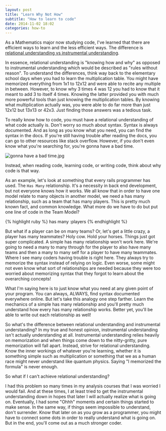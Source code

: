 ```yaml
---
layout: post
title: "Learn Why Not How"
subtitle: "How to learn to code"
date: 2014-11-02 18:02
categories: how-to
---
```


As a Mathematics major now studying code, I've learned that there are efficient
ways to learn and the less efficient ways. The difference is
[relational understanding vs instrumental understanding](http://www.grahamtall.co.uk/skemp/pdfs/instrumental-relational.pdf). 

In essence, relational understanding is "knowing how and why" as opposed to
instrumental understanding which would be described as "rules without reason".
To understand the differences, think way back to the elementary school days when
you had to learn the multiplication table. You might have memorized everything
from 1x1 to 12x12 and were able to recite any multiple in between. However, to
know why 3 times 4 was 12 you had to know that it meant to add 3 to itself 4 times. Knowing
the latter provided you with much more powerful tools than just knowing the
multiplication tables. By knowing what multiplication actually was, you were
able to do far more than just 12x12 but 13x13 or 42x3. Just finding those
answers was a tedious task.

To really know how to code, you must have a relational understanding of what
code actually is. Don't worry so much about syntax. Syntax is always documented.
And as long as you know what you need, you can find the syntax in the docs.
If you're still having trouble after reading the docs, you can go to other resources like stack
overflow. However, if you don't even know what you're searching for, you're
gonna have a bad time.

![gonna have a bad time.jpg](http://www.memecreator.org/static/images/templates/14603.jpg)

Instead, when reading code, learning code, or writing code, think about why code
is that way. 

As an example, let's look at something that every rails programmer has used. The
`Has Many` relationship. It's a necessity in back end development, but not
everyone knows how it works. We all know that in order to have one model relate
to many objects in another model, we need a has many relationship, such as a
team that has many players. This is pretty much known fact, and common
knowledge. What more do we have to do but put one line of code in the Team
Model? 

{% highlight ruby %}
has many :players
{% endhighlight %}

But what if a player can be on many teams? Or, let's get a little
crazy, a player has many teammates? Holy cow. Hold your horses. Things just got
super complicated. A simple has many relationship won't work here. We're going
to need a many to many through for the player to also have many teams and then a
many to many self for a player to have many teammates. Where I see many coders
having trouble is right here. They always try to memorize the syntax instead of
relying on logic. Even
worse, some might not even know what sort of relationships are needed because
they were too worried about memorizing syntax that they forgot to learn about
the overarching concepts!

What I'm saying here is to just know what you need at any given point of your program.
You can always, ALWAYS, find syntax documented everywhere online. But let's take
this analogy one step farther. Learn the mechanics of a simple has many
relationship
and you'll pretty much understand how every has many relationship
works. Better yet, you'll be able to write out each relationship as well!

So what's the difference between relational understanding and instrumental
understanding? In my true and honest opinion, instrumental understanding isn't
actually understanding at all. Instrumental understanding relies heavily on
memorization and when things come down to the nitty-gritty, pure memorization
will fall apart. Instead, strive for relational understanding. Know the inner
workings of whatever you're learning, whether it is something simple such as
multiplication or something that we as a human race might never understand like
quantum physics. Saying "I memorized the formula" is never enough.

So what if I can't achieve relational understanding?

I had this problem so many
times in my analysis courses that I was worried I would fail. And at these
times, I at least tried to get the instrumental understanding down in hopes that
later I will actually realize what is going on. Eventually, I had some "Ohhh"
moments and certain things started to make sense. In the same way, if things
seem impossible to understand, don't surrender. Know that later on as you grow
as a programmer, you might have to connect some dots in order to really 
understand what is going on. But in the end, you'll come out as a much stronger
coder.

